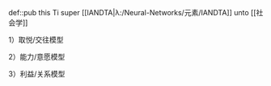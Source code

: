 def::pub this Ti super [[IANDTA|λ:/Neural-Networks/元素/IANDTA]] unto [[社会学]]



1）取悦/交往模型

2）能力/意愿模型

3）利益/关系模型